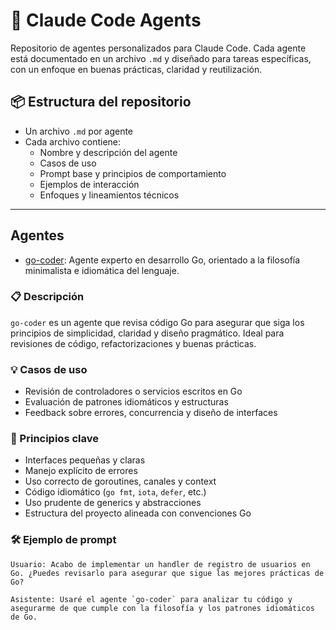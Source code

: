 # 🧠 Claude Code Agents

Repositorio de agentes personalizados para Claude Code. Cada agente está documentado en un archivo `.md` y diseñado para tareas específicas, con un enfoque en buenas prácticas, claridad y reutilización.

## 📦 Estructura del repositorio

- Un archivo `.md` por agente
- Cada archivo contiene:
  - Nombre y descripción del agente
  - Casos de uso
  - Prompt base y principios de comportamiento
  - Ejemplos de interacción
  - Enfoques y lineamientos técnicos

---
## Agentes
- [go-coder](./go-coder.md): Agente experto en desarrollo Go, orientado a la filosofía minimalista e idiomática del lenguaje.

### 📋 Descripción

`go-coder` es un agente que revisa código Go para asegurar que siga los principios de simplicidad, claridad y diseño pragmático. Ideal para revisiones de código, refactorizaciones y buenas prácticas.

### 💡 Casos de uso

- Revisión de controladores o servicios escritos en Go
- Evaluación de patrones idiomáticos y estructuras
- Feedback sobre errores, concurrencia y diseño de interfaces

### 🧱 Principios clave

- Interfaces pequeñas y claras
- Manejo explícito de errores
- Uso correcto de goroutines, canales y context
- Código idiomático (`go fmt`, `iota`, `defer`, etc.)
- Uso prudente de generics y abstracciones
- Estructura del proyecto alineada con convenciones Go

### 🛠️ Ejemplo de prompt

```plaintext
Usuario: Acabo de implementar un handler de registro de usuarios en Go. ¿Puedes revisarlo para asegurar que sigue las mejores prácticas de Go?

Asistente: Usaré el agente `go-coder` para analizar tu código y asegurarme de que cumple con la filosofía y los patrones idiomáticos de Go.
